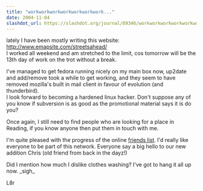 ```yaml
---
title: "workworkworkworkworkworkwork..."
date: 2004-11-04
slashdot_url: https://slashdot.org/journal/89346/workworkworkworkworkworkwork
---
```


<p>lately I have been mostly writing this website:<br><a href="http://www.emapsite.com/streetsahead/">http://www.emapsite.com/streetsahead/</a><br>I worked all weekend and am stretched to the limit, cos tomorrow will be the 13th day of work on the trot without a break.</p>
<p>I've managed to get fedora running nicely on my main box now, up2date and add/remove took a while to get working, and they seem to have removed mozilla's built in mail client in favour of evolution (and thunderbird).<br>I look forward to becoming a hardened linux hacker. Don't suppose any of you know if subversion is as good as the promotional material says it is do you?</p>
<p>Once again, I still need to find people who are looking for a place in Reading, if you know anyone then put them in touch with me.</p>
<p>I'm quite pleased with the progress of the online <a href="http://slashdot.org/~tim_abell/friends">friends list</a>. I'd really like everyone to be part of this network. Everyone say a big hello to our new addition Chris (old friend from back in the dayz!)</p>
<p>Did I mention how much I dislike clothes washing? I've got to hang it all up now. _sigh_</p>
<p>L8r</p>

